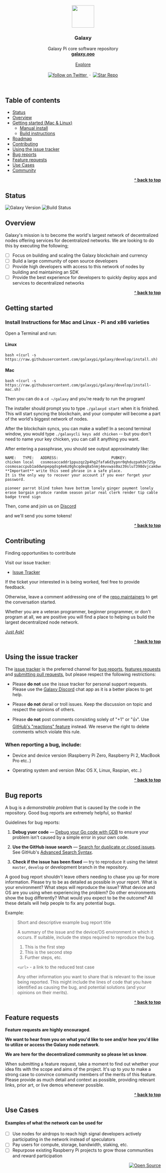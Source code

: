 <p align="center">
  <br/>

  <a href="http://galaxy.ooo">
    <img src="https://media.githubusercontent.com/media/galaxypi/galaxy-design/master/social/social-galaxy-logo%402x.png" width=72 height=72>
  </a>

  <h3 align="center">Galaxy</h3>

  <p align="center">
    Galaxy Pi core software repository
    <br/>
    <a href="http://galaxy.ooo"><strong>galaxy.ooo</strong></a>
    <br/>
    <br/>
    <a href="https://github.com/galaxypi/">Explore</a>
    <br/>
    <br/>
    <a href="https://twitter.com/intent/follow?screen_name=galaxypilab">
      <img src="https://img.shields.io/twitter/url/https/twitter.com/galaxypilab.svg?style=social&label=Follow%20%40galaxypilab&logo=twitter" alt="follow on Twitter">
    </a>
    &nbsp;&middot;&nbsp;
    <a href="https://github.com/galaxypi/galaxy/stargazers">
      <img src="https://img.shields.io/github/stars/galaxypi/galaxy.svg?style=social&label=Star&maxAge=2592000" alt="Star Repo">
    </a>
  </p>
</p>

<br/>

## Table of contents

- [Status](#status)
- [Overview](#overview)
- [Getting started (Mac & Linux)](#getting-started)
    - [Manual install](/docs/manualinstall.md)
    - [Build instructions](/docs/build.md)
- [Roadmap](/roadmap.md)
- [Contributing](#contributing)
- [Using the issue tracker](#using-the-issue-tracker)
- [Bug reports](#bug-reports)
- [Feature requests](#feature-requests)
- [Use Cases](#use-cases)
- [Community](/docs/community.md)

<div align="right">
    <b><a href="#galaxy">^ back to top</a></b>
</div>


## Status

![Galaxy Version](https://img.shields.io/badge/Galaxy_Testnet-v0.0.4--alpha-red.svg)
![Build Status](https://img.shields.io/badge/Build_Status-passing-brightgreen.svg)


## Overview

Galaxy's mission is to become the world's largest network of decentralized nodes offering services for decentralized networks. We are looking to do this by executing the following;

- [ ] Focus on building and scaling the Galaxy blockchain and currency
- [ ] Build a large community of open source developers
- [ ] Provide high developers with access to this network of nodes by building and maintaining an SDK
- [ ] Provide the best experience for developers to quickly deploy apps and services to decentralized networks

<div align="right">
    <b><a href="#galaxy">^ back to top</a></b>
</div>


## Getting started

### Install Instructions for Mac and Linux - Pi and x86 varieties

Open a Terminal and run:

#### Linux
```
bash <(curl -s https://raw.githubusercontent.com/galaxypi/galaxy/develop/install.sh)
```

#### Mac
```
bash <(curl -s https://raw.githubusercontent.com/galaxypi/galaxy/develop/install-mac.sh)
```

Then you can do a `cd ~/galaxy` and you're ready to run the program!

The installer should prompt you to type `./galaxyd start` when it is finished. This will
start syncing the blockchain, and your computer will become a part of the world's biggest network of nodes.

After the blockchain syncs, you can make a wallet! In a second terminal window, you would type
`./galaxycli keys add chicken` -- but you don't need to name your key chicken, you can call it anything you want.

After entering a passphrase, you should see output approximately like:

```
NAME:	TYPE:	ADDRESS:						PUBKEY:
chicken	local	cosmosaccaddr1ppuzqz2p4hg2fafa6d3ypnr0qhduzpah3e725p	cosmosaccpub1addwnpepqdsg4e6z0ghcqdeq8a5nmj4mvvwas0az39slu7398dvjcak6wc9fqh5n7yf
**Important** write this seed phrase in a safe place.
It is the only way to recover your account if you ever forget your password.

pioneer parrot blind token have bottom lonely ginger payment lonely erase bargain produce random season polar real clerk render tip cable badge trend sign
```

Then, come and join us on [Discord](https://discord.gg/36K9nan)

and we'll send you some tokens!

<div align="right">
    <b><a href="#galaxy">^ back to top</a></b>
</div>


## Contributing

Finding opportunities to contribute

Visit our issue tracker:

- [Issue Tracker](https://github.com/galaxypi/galaxy/issues)

If the ticket your interested in is being worked, feel free to provide feedback.

Otherwise, leave a comment addressing one of the [repo maintainers](#maintainers) to get
the conversation started.

Whether you are a veteran programmer, beginner programmer, or don't program at all, we are positive you will find a place to helping us build the largest decentralized node network.

[Just Ask!]()

<div align="right">
    <b><a href="#galaxy">^ back to top</a></b>
</div>


## Using the issue tracker

The [issue tracker](https://github.com/galaxypi/galaxy/issues) is the preferred channel for [bug reports](#bug-reports), [features requests](#feature-requests) and [submitting pull requests](#pull-requests), but please respect the following restrictions:

* Please **do not** use the issue tracker for personal support requests.  Please use the [Galaxy Discord](https://discord.gg/36K9nan) chat app as it is a better places to get help.

* Please **do not** derail or troll issues. Keep the discussion on topic and respect the opinions of others.

* Please **do not** post comments consisting solely of "+1" or ":thumbsup:". Use [GitHub's "reactions" feature](https://github.com/blog/2119-add-reactions-to-pull-requests-issues-and-comments) instead. We reserve the right to delete comments which violate this rule.

### When reporting a bug, include:

* Device and device version (Raspberry Pi Zero, Raspberry Pi 2, MacBook Pro etc..)

* Operating system and version (Mac OS X, Linux, Raspian, etc..)

<div align="right">
    <b><a href="#galaxy">^ back to top</a></b>
</div>


## Bug reports

A bug is a _demonstrable problem_ that is caused by the code in the repository. Good bug reports are extremely helpful, so thanks!

Guidelines for bug reports:

1. **Debug yuor code** &mdash; [Debug your Go code with GDB](https://golang.org/doc/gdb) to ensure your problem isn't caused by a simple error in your own code.

2. **Use the GitHub issue search** &mdash; [Search for duplicate or closed issues](https://github.com/galaxypi/galaxy/issues?q=is%3Aopen). See GitHub's [Advanced Search Syntax](https://help.github.com/articles/searching-issues-and-pull-requests/).

3. **Check if the issue has been fixed** &mdash; try to reproduce it using the latest `master`, `develop` or development branch in the repository.

A good bug report shouldn't leave others needing to chase you up for more information. Please try to be as detailed as possible in your report. What is your environment? What steps will reproduce the issue? What device and OS are you using when experiencing the problem? Do other environments show the bug differently? What would you expect to be the outcome? All these details will help people to fix any potential bugs.

Example:

> Short and descriptive example bug report title
>
> A summary of the issue and the device/OS environment in which it occurs. If
> suitable, include the steps required to reproduce the bug.
>
> 1. This is the first step
> 2. This is the second step
> 3. Further steps, etc.
>
> `<url>` - a link to the reduced test case
>
> Any other information you want to share that is relevant to the issue being
> reported. This might include the lines of code that you have identified as
> causing the bug, and potential solutions (and your opinions on their
> merits).

<div align="right">
    <b><a href="#galaxy">^ back to top</a></b>
</div>


## Feature requests

**Feature requests are highly encouraged**.

**We want to hear from you on what you'd like to see and/or how you'd like to utilize or access the Galaxy node network**.

**We are here for the decentralized community so please let us know**.

When submitting a feature request, take a moment to find out whether your idea fits with the scope and aims of the project. It's up to *you* to make a strong case to convince community members of the merits of this feature. Please provide as much detail and context as possible, providing relevant links, prior art, or live demos whenever possible.

<div align="right">
    <b><a href="#galaxy">^ back to top</a></b>
</div>


## Use Cases

#### Examples of what the network can be used for

- [ ] Use nodes for airdrops to reach high signal developers actively participating in the network instead of speculators
- [ ] Pay users for compute, storage, bandwidth, staking, etc.
- [ ] Repurpose existing Raspberry Pi projects to grow those communities and reward participation

<div align="right">
  <a href="https://opensource.guide/how-to-contribute/#why-contribute-to-open-source">
    <img src="https://badges.frapsoft.com/os/v3/open-source.png?v=103)](https://github.com/ellerbrock/open-source-badges/" alt="Open Source">
  </a>
</div>
